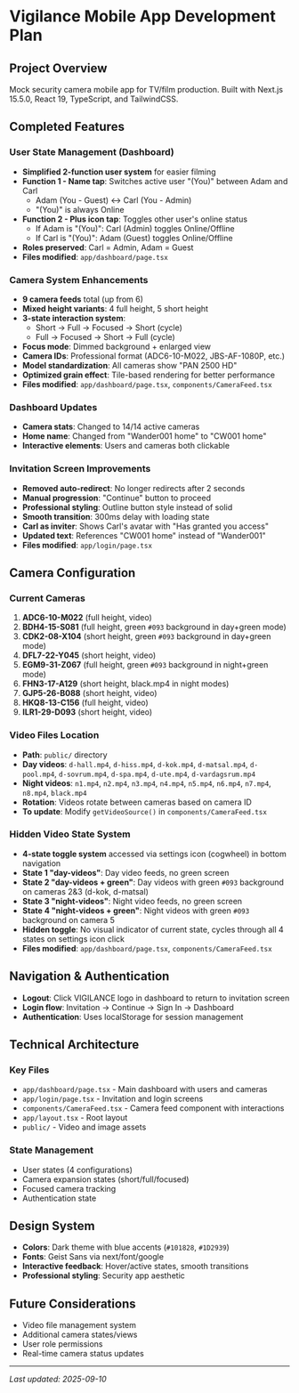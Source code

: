 # Vigilance Mobile App Development Plan

## Project Overview
Mock security camera mobile app for TV/film production. Built with Next.js 15.5.0, React 19, TypeScript, and TailwindCSS.

## Completed Features

### User State Management (Dashboard)
- **Simplified 2-function user system** for easier filming
- **Function 1 - Name tap**: Switches active user "(You)" between Adam and Carl
  - Adam (You - Guest) ↔ Carl (You - Admin)
  - "(You)" is always Online
- **Function 2 - Plus icon tap**: Toggles other user's online status
  - If Adam is "(You)": Carl (Admin) toggles Online/Offline
  - If Carl is "(You)": Adam (Guest) toggles Online/Offline
- **Roles preserved**: Carl = Admin, Adam = Guest
- **Files modified**: `app/dashboard/page.tsx`

### Camera System Enhancements
- **9 camera feeds** total (up from 6)
- **Mixed height variants**: 4 full height, 5 short height
- **3-state interaction system**:
  - Short → Full → Focused → Short (cycle)
  - Full → Focused → Short → Full (cycle)
- **Focus mode**: Dimmed background + enlarged view
- **Camera IDs**: Professional format (ADC6-10-M022, JBS-AF-1080P, etc.)
- **Model standardization**: All cameras show "PAN 2500 HD"
- **Optimized grain effect**: Tile-based rendering for better performance
- **Files modified**: `app/dashboard/page.tsx`, `components/CameraFeed.tsx`

### Dashboard Updates
- **Camera stats**: Changed to 14/14 active cameras
- **Home name**: Changed from "Wander001 home" to "CW001 home"
- **Interactive elements**: Users and cameras both clickable

### Invitation Screen Improvements
- **Removed auto-redirect**: No longer redirects after 2 seconds
- **Manual progression**: "Continue" button to proceed
- **Professional styling**: Outline button style instead of solid
- **Smooth transition**: 300ms delay with loading state
- **Carl as inviter**: Shows Carl's avatar with "Has granted you access"
- **Updated text**: References "CW001 home" instead of "Wander001"
- **Files modified**: `app/login/page.tsx`

## Camera Configuration

### Current Cameras
1. **ADC6-10-M022** (full height, video)
2. **BDH4-15-S081** (full height, green `#093` background in day+green mode)
3. **CDK2-08-X104** (short height, green `#093` background in day+green mode)
4. **DFL7-22-Y045** (short height, video)
5. **EGM9-31-Z067** (full height, green `#093` background in night+green mode)
6. **FHN3-17-A129** (short height, black.mp4 in night modes)
7. **GJP5-26-B088** (short height, video)
8. **HKQ8-13-C156** (full height, video)
9. **ILR1-29-D093** (short height, video)

### Video Files Location
- **Path**: `public/` directory
- **Day videos**: `d-hall.mp4`, `d-hiss.mp4`, `d-kok.mp4`, `d-matsal.mp4`, `d-pool.mp4`, `d-sovrum.mp4`, `d-spa.mp4`, `d-ute.mp4`, `d-vardagsrum.mp4`
- **Night videos**: `n1.mp4`, `n2.mp4`, `n3.mp4`, `n4.mp4`, `n5.mp4`, `n6.mp4`, `n7.mp4`, `n8.mp4`, `black.mp4`
- **Rotation**: Videos rotate between cameras based on camera ID
- **To update**: Modify `getVideoSource()` in `components/CameraFeed.tsx`

### Hidden Video State System
- **4-state toggle system** accessed via settings icon (cogwheel) in bottom navigation
- **State 1 "day-videos"**: Day video feeds, no green screen
- **State 2 "day-videos + green"**: Day videos with green `#093` background on cameras 2&3 (d-kok, d-matsal)
- **State 3 "night-videos"**: Night video feeds, no green screen
- **State 4 "night-videos + green"**: Night videos with green `#093` background on camera 5
- **Hidden toggle**: No visual indicator of current state, cycles through all 4 states on settings icon click
- **Files modified**: `app/dashboard/page.tsx`, `components/CameraFeed.tsx`

## Navigation & Authentication
- **Logout**: Click VIGILANCE logo in dashboard to return to invitation screen
- **Login flow**: Invitation → Continue → Sign In → Dashboard
- **Authentication**: Uses localStorage for session management

## Technical Architecture

### Key Files
- `app/dashboard/page.tsx` - Main dashboard with users and cameras
- `app/login/page.tsx` - Invitation and login screens
- `components/CameraFeed.tsx` - Camera feed component with interactions
- `app/layout.tsx` - Root layout
- `public/` - Video and image assets

### State Management
- User states (4 configurations)
- Camera expansion states (short/full/focused)
- Focused camera tracking
- Authentication state

## Design System
- **Colors**: Dark theme with blue accents (`#101828`, `#1D2939`)
- **Fonts**: Geist Sans via next/font/google
- **Interactive feedback**: Hover/active states, smooth transitions
- **Professional styling**: Security app aesthetic

## Future Considerations
- Video file management system
- Additional camera states/views
- User role permissions
- Real-time camera status updates

---
*Last updated: 2025-09-10*